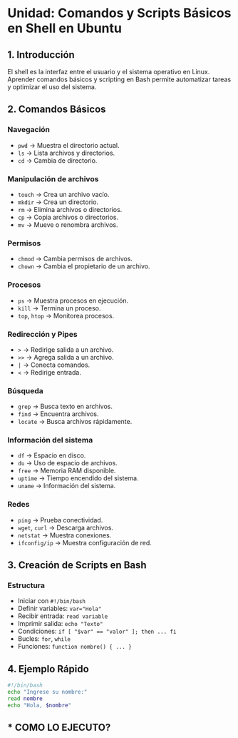 # Unidad: **Comandos y Scripts Básicos en Shell en Ubuntu**  

## **1. Introducción**  
El shell es la interfaz entre el usuario y el sistema operativo en Linux. Aprender comandos básicos y scripting en Bash permite automatizar tareas y optimizar el uso del sistema.

## **2. Comandos Básicos**
### **Navegación**
- `pwd` → Muestra el directorio actual.
- `ls` → Lista archivos y directorios.
- `cd` → Cambia de directorio.

### **Manipulación de archivos**
- `touch` → Crea un archivo vacío.
- `mkdir` → Crea un directorio.
- `rm` → Elimina archivos o directorios.
- `cp` → Copia archivos o directorios.
- `mv` → Mueve o renombra archivos.

### **Permisos**
- `chmod` → Cambia permisos de archivos.
- `chown` → Cambia el propietario de un archivo.

### **Procesos**
- `ps` → Muestra procesos en ejecución.
- `kill` → Termina un proceso.
- `top`, `htop` → Monitorea procesos.

### **Redirección y Pipes**
- `>` → Redirige salida a un archivo.
- `>>` → Agrega salida a un archivo.
- `|` → Conecta comandos.
- `<` → Redirige entrada.

### **Búsqueda**
- `grep` → Busca texto en archivos.
- `find` → Encuentra archivos.
- `locate` → Busca archivos rápidamente.

### **Información del sistema**
- `df` → Espacio en disco.
- `du` → Uso de espacio de archivos.
- `free` → Memoria RAM disponible.
- `uptime` → Tiempo encendido del sistema.
- `uname` → Información del sistema.

### **Redes**
- `ping` → Prueba conectividad.
- `wget`, `curl` → Descarga archivos.
- `netstat` → Muestra conexiones.
- `ifconfig/ip` → Muestra configuración de red.

## **3. Creación de Scripts en Bash**
### **Estructura**  
- Iniciar con `#!/bin/bash`
- Definir variables: `var="Hola"`
- Recibir entrada: `read variable`
- Imprimir salida: `echo "Texto"`
- Condiciones: `if [ "$var" == "valor" ]; then ... fi`
- Bucles: `for`, `while`
- Funciones: `function nombre() { ... }`

## **4. Ejemplo Rápido**
```bash
#!/bin/bash
echo "Ingrese su nombre:"
read nombre
echo "Hola, $nombre"
```
## * COMO LO EJECUTO?
